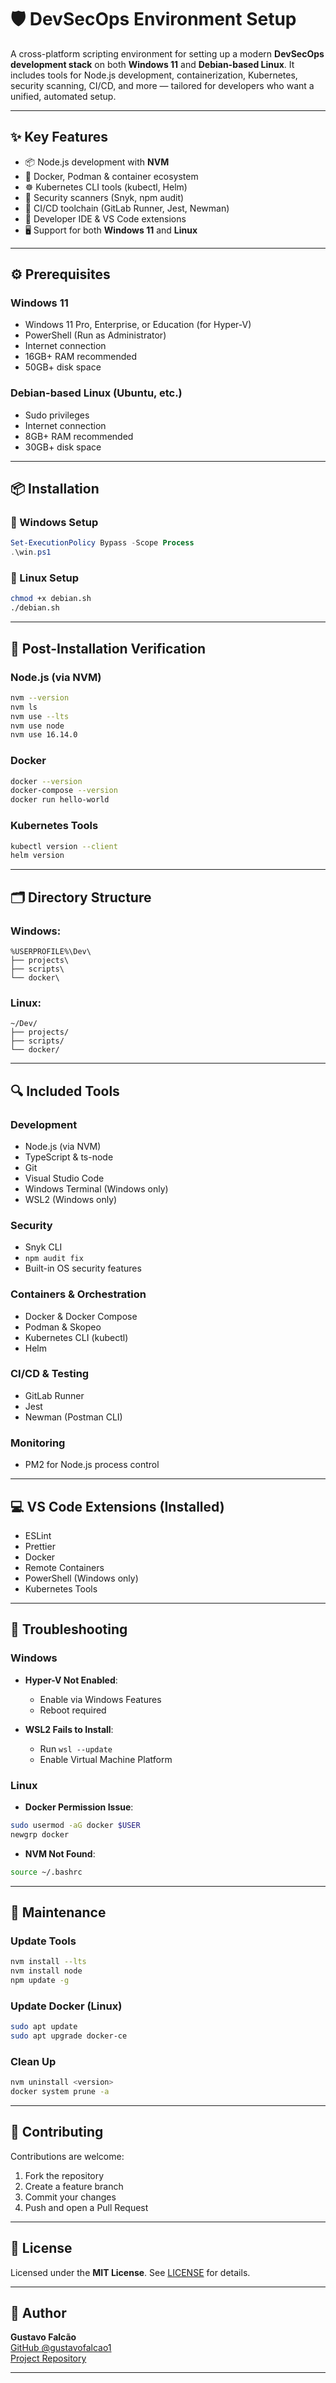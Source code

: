 # 🛡️ DevSecOps Environment Setup

A cross-platform scripting environment for setting up a modern **DevSecOps development stack** on both **Windows 11** and **Debian-based Linux**. It includes tools for Node.js development, containerization, Kubernetes, security scanning, CI/CD, and more — tailored for developers who want a unified, automated setup.

---

## ✨ Key Features

- 📦 Node.js development with **NVM**
- 🐳 Docker, Podman & container ecosystem
- ☸️ Kubernetes CLI tools (kubectl, Helm)
- 🔐 Security scanners (Snyk, npm audit)
- 🔁 CI/CD toolchain (GitLab Runner, Jest, Newman)
- 🧰 Developer IDE & VS Code extensions
- 🖥️ Support for both **Windows 11** and **Linux**

---

## ⚙️ Prerequisites

### Windows 11
- Windows 11 Pro, Enterprise, or Education (for Hyper-V)
- PowerShell (Run as Administrator)
- Internet connection
- 16GB+ RAM recommended
- 50GB+ disk space

### Debian-based Linux (Ubuntu, etc.)
- Sudo privileges
- Internet connection
- 8GB+ RAM recommended
- 30GB+ disk space

---

## 📦 Installation

### 🔧 Windows Setup
```powershell
Set-ExecutionPolicy Bypass -Scope Process
.\win.ps1
```

### 🐧 Linux Setup
```bash
chmod +x debian.sh
./debian.sh
```

---

## 🧪 Post-Installation Verification

### Node.js (via NVM)
```bash
nvm --version
nvm ls
nvm use --lts
nvm use node
nvm use 16.14.0
```

### Docker
```bash
docker --version
docker-compose --version
docker run hello-world
```

### Kubernetes Tools
```bash
kubectl version --client
helm version
```

---

## 🗂️ Directory Structure

### Windows:
```
%USERPROFILE%\Dev\
├── projects\
├── scripts\
└── docker\
```

### Linux:
```
~/Dev/
├── projects/
├── scripts/
└── docker/
```

---

## 🔍 Included Tools

### Development
- Node.js (via NVM)
- TypeScript & ts-node
- Git
- Visual Studio Code
- Windows Terminal (Windows only)
- WSL2 (Windows only)

### Security
- Snyk CLI
- `npm audit fix`
- Built-in OS security features

### Containers & Orchestration
- Docker & Docker Compose
- Podman & Skopeo
- Kubernetes CLI (kubectl)
- Helm

### CI/CD & Testing
- GitLab Runner
- Jest
- Newman (Postman CLI)

### Monitoring
- PM2 for Node.js process control

---

## 💻 VS Code Extensions (Installed)

- ESLint
- Prettier
- Docker
- Remote Containers
- PowerShell (Windows only)
- Kubernetes Tools

---

## 🧰 Troubleshooting

### Windows
- **Hyper-V Not Enabled**:
  - Enable via Windows Features
  - Reboot required

- **WSL2 Fails to Install**:
  - Run `wsl --update`
  - Enable Virtual Machine Platform

### Linux
- **Docker Permission Issue**:
```bash
sudo usermod -aG docker $USER
newgrp docker
```

- **NVM Not Found**:
```bash
source ~/.bashrc
```

---

## 🔄 Maintenance

### Update Tools
```bash
nvm install --lts
nvm install node
npm update -g
```

### Update Docker (Linux)
```bash
sudo apt update
sudo apt upgrade docker-ce
```

### Clean Up
```bash
nvm uninstall <version>
docker system prune -a
```

---

## 🤝 Contributing

Contributions are welcome:
1. Fork the repository
2. Create a feature branch
3. Commit your changes
4. Push and open a Pull Request

---

## 📄 License

Licensed under the **MIT License**. See [LICENSE](LICENSE) for details.

---

## 👤 Author
**Gustavo Falcão**  
[GitHub @gustavofalcao1](https://github.com/gustavofalcao1)  
[Project Repository](https://github.com/gustavofalcao1/devsecops-environment)

---
